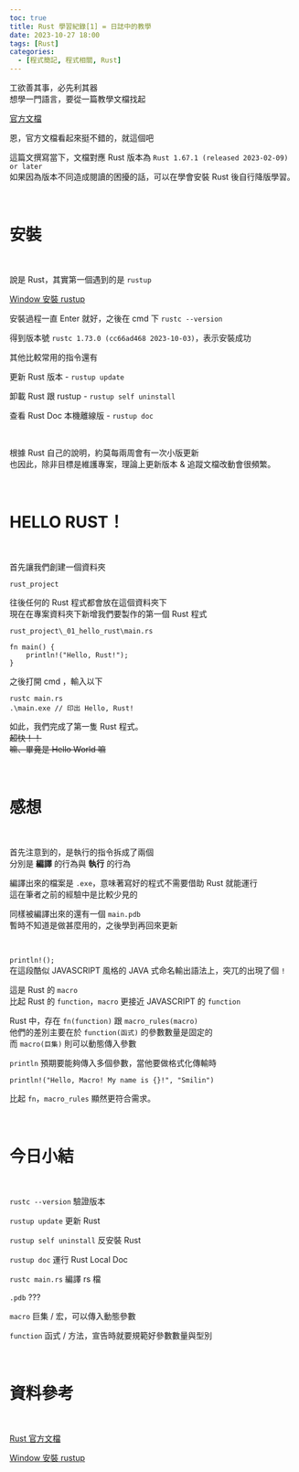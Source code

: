```yaml
---
toc: true
title: Rust 學習紀錄[1] = 日誌中的教學
date: 2023-10-27 18:00
tags: [Rust]
categories:
  - [程式簡記, 程式相關, Rust]
---
```


工欲善其事，必先利其器  
想學一門語言，要從一篇教學文檔找起

[官方文檔](https://doc.rust-lang.org/book/)

恩，官方文檔看起來挺不錯的，就這個吧

這篇文撰寫當下，文檔對應 Rust 版本為 `Rust 1.67.1 (released 2023-02-09) or later`  
如果因為版本不同造成閱讀的困擾的話，可以在學會安裝 Rust 後自行降版學習。

<!-- more -->

<br>

# 安裝

<br>

說是 Rust，其實第一個遇到的是 `rustup`

[Window 安裝 rustup](https://www.rust-lang.org/tools/install)

安裝過程一直 Enter 就好，之後在 cmd 下 `rustc --version`

得到版本號 `rustc 1.73.0 (cc66ad468 2023-10-03)`，表示安裝成功

其他比較常用的指令還有

更新 Rust 版本 - `rustup update`

卸載 Rust 跟 rustup - `rustup self uninstall`

查看 Rust Doc 本機離線版 - `rustup doc`

<br>

根據 Rust 自己的說明，約莫每兩周會有一次小版更新  
也因此，除非目標是維護專案，理論上更新版本 & 追蹤文檔改動會很頻繁。

<br>

# HELLO RUST！

<br>

首先讓我們創建一個資料夾

`rust_project`

往後任何的 Rust 程式都會放在這個資料夾下  
現在在專案資料夾下新增我們要製作的第一個 Rust 程式

`rust_project\_01_hello_rust\main.rs`

```
fn main() {
    println!("Hello, Rust!");
}
```

之後打開 cmd ，輸入以下

```
rustc main.rs
.\main.exe // 印出 Hello, Rust!
```

如此，我們完成了第一隻 Rust 程式。  
~~超快！！~~  
~~嘛、畢竟是 Hello World 嘛~~

<br>

# 感想

<br>

首先注意到的，是執行的指令拆成了兩個  
分別是 **編譯** 的行為與 **執行** 的行為

編譯出來的檔案是 `.exe`，意味著寫好的程式不需要借助 Rust 就能運行  
這在筆者之前的經驗中是比較少見的

同樣被編譯出來的還有一個 `main.pdb`  
暫時不知道是做甚麼用的，之後學到再回來更新

<br>

`println!();`  
在這段酷似 JAVASCRIPT 風格的 JAVA 式命名輸出語法上，突兀的出現了個 `!`

這是 Rust 的 `macro`  
比起 Rust 的 `function`，`macro` 更接近 JAVASCRIPT 的 `function`

Rust 中，存在 `fn(function)` 跟 `macro_rules(macro)`  
他們的差別主要在於 `function(函式)` 的參數數量是固定的  
而 `macro(巨集)` 則可以動態傳入參數

`println` 預期要能夠傳入多個參數，當他要做格式化傳輸時

```
println!("Hello, Macro! My name is {}!", "Smilin")
```

比起 `fn`，`macro_rules` 顯然更符合需求。

<br>

# 今日小結

<br>

`rustc --version` 驗證版本

`rustup update` 更新 Rust

`rustup self uninstall` 反安裝 Rust

`rustup doc` 運行 Rust Local Doc

`rustc main.rs` 編譯 rs 檔

`.pdb` ???

`macro` 巨集 / 宏，可以傳入動態參數

`function` 函式 / 方法，宣告時就要規範好參數數量與型別

<br>

# 資料參考

<br>

[Rust 官方文檔](https://doc.rust-lang.org/book/)

[Window 安裝 rustup](https://www.rust-lang.org/tools/install)
